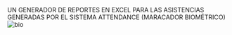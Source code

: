 UN GENERADOR DE REPORTES EN EXCEL PARA LAS ASISTENCIAS GENERADAS POR EL SISTEMA ATTENDANCE (MARACADOR BIOMÉTRICO)
![bio](https://github.com/user-attachments/assets/dca69d51-533c-4ac6-ae10-c602469aea9b)
